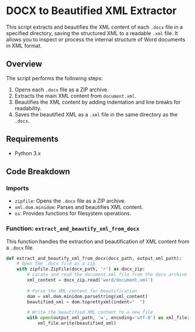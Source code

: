 # DOCX to Beautified XML Extractor

This script extracts and beautifies the XML content of each `.docx` file in a specified directory, saving the structured XML to a readable `.xml` file. It allows you to inspect or process the internal structure of Word documents in XML format.

## Overview

The script performs the following steps:
1. Opens each `.docx` file as a ZIP archive.
2. Extracts the main XML content from `document.xml`.
3. Beautifies the XML content by adding indentation and line breaks for readability.
4. Saves the beautified XML as a `.xml` file in the same directory as the `.docx`.

## Requirements

- Python 3.x

## Code Breakdown

### Imports

- `zipfile`: Opens the `.docx` file as a ZIP archive.
- `xml.dom.minidom`: Parses and beautifies XML content.
- `os`: Provides functions for filesystem operations.

### Function: `extract_and_beautify_xml_from_docx`

This function handles the extraction and beautification of XML content from a `.docx` file.

```python
def extract_and_beautify_xml_from_docx(docx_path, output_xml_path):
    # Open the .docx file as a zip
    with zipfile.ZipFile(docx_path, 'r') as docx_zip:
        # Locate and read the document.xml file from the docx archive
        xml_content = docx_zip.read('word/document.xml')
        
        # Parse the XML content for beautification
        dom = xml.dom.minidom.parseString(xml_content)
        beautified_xml = dom.toprettyxml(indent="  ")

        # Write the beautified XML content to a new file
        with open(output_xml_path, 'w', encoding='utf-8') as xml_file:
            xml_file.write(beautified_xml)
